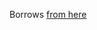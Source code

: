 Borrows [from here](https://github.com/google/traceur-compiler/blob/6f03ed667dc2cfe82507317f079ed2756fd19ccc/src/options.js#L245-L275)